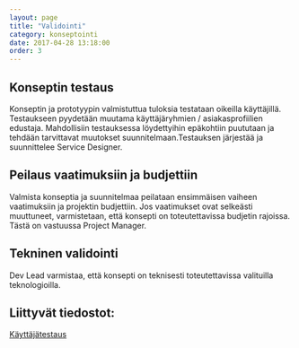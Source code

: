 ```yaml
---
layout: page
title: "Validointi"
category: konseptointi
date: 2017-04-28 13:18:00
order: 3
---
```


## Konseptin testaus

Konseptin ja prototyypin valmistuttua tuloksia testataan oikeilla käyttäjillä. Testaukseen pyydetään muutama käyttäjäryhmien / asiakasprofiilien edustaja. Mahdollisiin testauksessa löydettyihin epäkohtiin puututaan ja tehdään tarvittavat muutokset suunnitelmaan.Testauksen järjestää ja suunnittelee Service Designer.

## Peilaus vaatimuksiin ja budjettiin

Valmista konseptia ja suunnitelmaa peilataan ensimmäisen vaiheen vaatimuksiin ja projektin budjettiin. Jos vaatimukset ovat selkeästi muuttuneet, varmistetaan, että konsepti on toteutettavissa budjetin rajoissa. Tästä on vastuussa Project Manager.

## Tekninen validointi

Dev Lead varmistaa, että konsepti on teknisesti toteutettavissa valituilla teknologioilla.

## Liittyvät tiedostot:

[Käyttäjätestaus](https://docs.google.com/a/geniem.com/document/d/19LzcyehHBwc-N-EEZofhKej-rucgdgwQyZQxviWGSqc/edit?usp=sharing)
